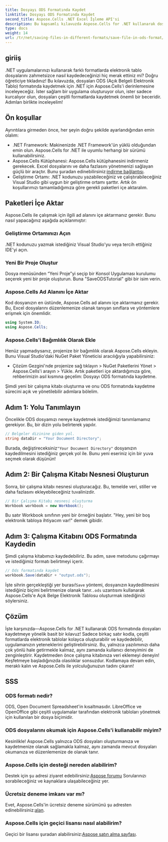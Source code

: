 ```yaml
---
title: Dosyayı ODS Formatında Kaydet
linktitle: Dosyayı ODS Formatında Kaydet
second_title: Aspose.Cells .NET Excel İşleme API'si
description: Bu kapsamlı kılavuzda Aspose.Cells for .NET kullanarak dosyaları ODS formatında nasıl kaydedeceğinizi öğrenin. Adım adım talimatlar ve daha fazlası.
type: docs
weight: 14
url: /tr/net/saving-files-in-different-formats/save-file-in-ods-format/
---
```

## giriiş
.NET uygulamalarınızı kullanarak farklı formatlarda elektronik tablo dosyalarını zahmetsizce nasıl kaydedeceğinizi hiç merak ettiniz mi? Doğru öğreticiye tıkladınız! Bu kılavuzda, dosyaları ODS (Açık Belgeli Elektronik Tablo) formatında kaydetmek için .NET için Aspose.Cells'i derinlemesine inceleyeceğiz. İster sağlam bir uygulama oluşturuyor olun, ister sadece kurcalıyor olun, dosyaları çeşitli formatlarda kaydetmek önemli bir beceridir. Adımları birlikte inceleyelim!
## Ön koşullar
Ayrıntılara girmeden önce, her şeyin doğru şekilde ayarlandığından emin olalım:
- .NET Framework: Makinenizde .NET Framework'ün yüklü olduğundan emin olun. Aspose.Cells for .NET ile uyumlu herhangi bir sürümü kullanabilirsiniz.
- Aspose.Cells Kütüphanesi: Aspose.Cells kütüphanesini indirmeniz gerekecek. Excel dosyalarını ve daha fazlasını yönetmenizi sağlayan güçlü bir araçtır. Bunu şuradan edinebilirsiniz:[indirme bağlantısı](https://releases.aspose.com/cells/net/).
- Geliştirme Ortamı: .NET kodunuzu yazabileceğiniz ve çalıştırabileceğiniz Visual Studio gibi uygun bir geliştirme ortamı şarttır.
Artık ön koşullarımızı tamamladığımıza göre gerekli paketleri içe aktaralım.
## Paketleri İçe Aktar
Aspose.Cells ile çalışmak için ilgili ad alanını içe aktarmanız gerekir. Bunu nasıl yapacağınız aşağıda açıklanmıştır:
### Geliştirme Ortamınızı Açın
.NET kodunuzu yazmak istediğiniz Visual Studio'yu veya tercih ettiğiniz IDE'yi açın.
### Yeni Bir Proje Oluştur
Dosya menüsünden “Yeni Proje”yi seçip bir Konsol Uygulaması kurulumu seçerek yeni bir proje oluşturun. Buna "SaveODSTutorial" gibi bir isim verin.
### Aspose.Cells Ad Alanını İçe Aktar
Kod dosyanızın en üstünde, Aspose.Cells ad alanını içe aktarmanız gerekir. Bu, Excel dosyalarını düzenlemenize olanak tanıyan sınıflara ve yöntemlere erişmek için önemlidir.
```csharp
using System.IO;
using Aspose.Cells;
```
### Aspose.Cells'i Bağımlılık Olarak Ekle
Henüz yapmadıysanız, projenize bir bağımlılık olarak Aspose.Cells ekleyin. Bunu Visual Studio'daki NuGet Paket Yöneticisi aracılığıyla yapabilirsiniz:
- Çözüm Gezgini'nde projenize sağ tıklayın > NuGet Paketlerini Yönet > Aspose.Cells'i arayın > Yükle.
Artık paketleri içe aktardığımıza göre, rehberimizin asıl kısmına geçelim: Dosyayı ODS formatında kaydetme.

Şimdi yeni bir çalışma kitabı oluşturma ve onu ODS formatında kaydetme sürecini açık ve yönetilebilir adımlara bölelim.
## Adım 1: Yolu Tanımlayın
Öncelikle ODS dosyamızı nereye kaydetmek istediğimizi tanımlamamız gerekiyor. Bu, bir dizin yolu belirterek yapılır.
```csharp
// Belgeler dizinine giden yol.
string dataDir = "Your Document Directory";
```
 Burada, değiştireceksiniz`"Your Document Directory"` dosyanızın kaydedilmesini istediğiniz gerçek yol ile. Bunu yeni eseriniz için bir yuva seçmek olarak düşünün!
## Adım 2: Bir Çalışma Kitabı Nesnesi Oluşturun
Sonra, bir çalışma kitabı nesnesi oluşturacağız. Bu, temelde veri, stiller ve daha fazlasını ekleyebileceğiniz tuvalinizdir.
```csharp
// Bir Çalışma Kitabı nesnesi oluşturma
Workbook workbook = new Workbook();
```
Bu satır Workbook sınıfının yeni bir örneğini başlatır. "Hey, yeni bir boş elektronik tabloya ihtiyacım var!" demek gibidir. 
## Adım 3: Çalışma Kitabını ODS Formatında Kaydedin
Şimdi çalışma kitabımızı kaydedebiliriz. Bu adım, save metodunu çağırmayı ve istediğimiz formatı belirtmeyi içerir.
```csharp
// Ods formatında kaydet
workbook.Save(dataDir + "output.ods");
```
 İşte sihrin gerçekleştiği yer burası!`Save` yöntemi, dosyanızın kaydedilmesini istediğiniz biçimi belirtmenize olanak tanır.`.ods` uzantısını kullanarak Aspose.Cells'e Açık Belge Elektronik Tablosu oluşturmak istediğinizi söylersiniz.

## Çözüm
İşte karşınızda—Aspose.Cells for .NET kullanarak ODS formatında dosyaları kaydetmeye yönelik basit bir kılavuz! Sadece birkaç satır kodla, çeşitli formatlarda elektronik tablolar kolayca oluşturabilir ve kaydedebilir, uygulamanızın yeteneklerini geliştirebilirsiniz. Bu, yalnızca yazılımınızı daha çok yönlü hale getirmekle kalmaz, aynı zamanda kullanıcı deneyimini de zenginleştirir.
Kaydetmeden önce çalışma kitabınıza veri eklemeyi deneyin! Keşfetmeye başladığınızda olasılıklar sonsuzdur. Kodlamaya devam edin, meraklı kalın ve Aspose.Cells ile yolculuğunuzun tadını çıkarın!
## SSS
### ODS formatı nedir?  
ODS, Open Document Spreadsheet'in kısaltmasıdır. LibreOffice ve OpenOffice gibi çeşitli uygulamalar tarafından elektronik tabloları yönetmek için kullanılan bir dosya biçimidir.
### ODS dosyalarını okumak için Aspose.Cells'i kullanabilir miyim?  
Kesinlikle! Aspose.Cells yalnızca ODS dosyaları oluşturmanıza ve kaydetmenize olanak sağlamakla kalmaz, aynı zamanda mevcut dosyaları okumanıza ve düzenlemenize de olanak tanır.
### Aspose.Cells için desteği nereden alabilirim?  
 Destek için şu adresi ziyaret edebilirsiniz:[Aspose forumu](https://forum.aspose.com/c/cells/9) Sorularınızı sorabileceğiniz ve kaynaklara ulaşabileceğiniz yer.
### Ücretsiz deneme imkanı var mı?  
 Evet, Aspose.Cells'in ücretsiz deneme sürümünü şu adresten edinebilirsiniz:[alan](https://releases.aspose.com/).
### Aspose.Cells için geçici lisansı nasıl alabilirim?  
 Geçici bir lisansı şuradan alabilirsiniz:[Aspose satın alma sayfası](https://purchase.aspose.com/temporary-license/).